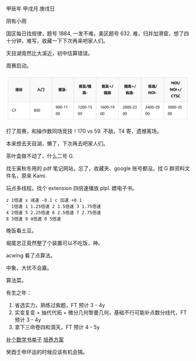 甲辰年 甲戌月 庚戌日

阴有小雨

国区每日找规律，题号 1884, 一发不难。美区题号 632. 难，归并加滑窗，想了四十分钟，难写，收藏一下下次再来吧家人们。

天目湖竟然比大溪近，初中估算错误。

周赛启动。

![难度分对应](image_00.png)

打了周赛，和操作数同场竞技！170 vs 59. 不敌，T4 寄，遗憾离场。

本来想去天目湖，懒了，下次再去吧家人们。

茶叶盒做不动了，什么二号 G.

找壬寅秋冬用的 pdf 笔记网站，忘了，收藏夹、google 账号都没。找 G 群资料文件名，原来 Kami.

玩点多线程。找个 extension 四倍速播放 plpl. 嫖电子书。

```
z 1倍速 x 减速 -0.1 c 加速 +0.1
` 1倍速 1 1.25倍速 2 1.5倍速 3 1.75倍速
4 2倍速 5 2.25倍速 6 2.5倍速 7 2.75倍速
8 3倍速 9 4倍速 0 5倍速
```

晚饭看土豆。

堀尾忠正竟然整了个装置可以不吃饭，神。

acwing 看了点算法。

中象，大优不会赢。

算法菜。

有生之年：

1. 省选实力，熟练过紫题，FT 预计 3 - 4y
2. 实变复变 + 抽代代拓 + 微分几何黎曼几何，基础不行可能补点数分线代，FT 预计 3 - 4y
3. 拿下三命卷四和滴天，FT 预计 4 - 5y

[补个数学书单子](https://blog.itdevwu.com/post/350/)
[培养方案](https://math.tsinghua.edu.cn/__local/6/33/97/E9CB10797F374B6624AF93E74E9_1D3042C6_3FCB5.pdf?e=.pdf)

癸酉壬申坏运的时候应该有机会搞。